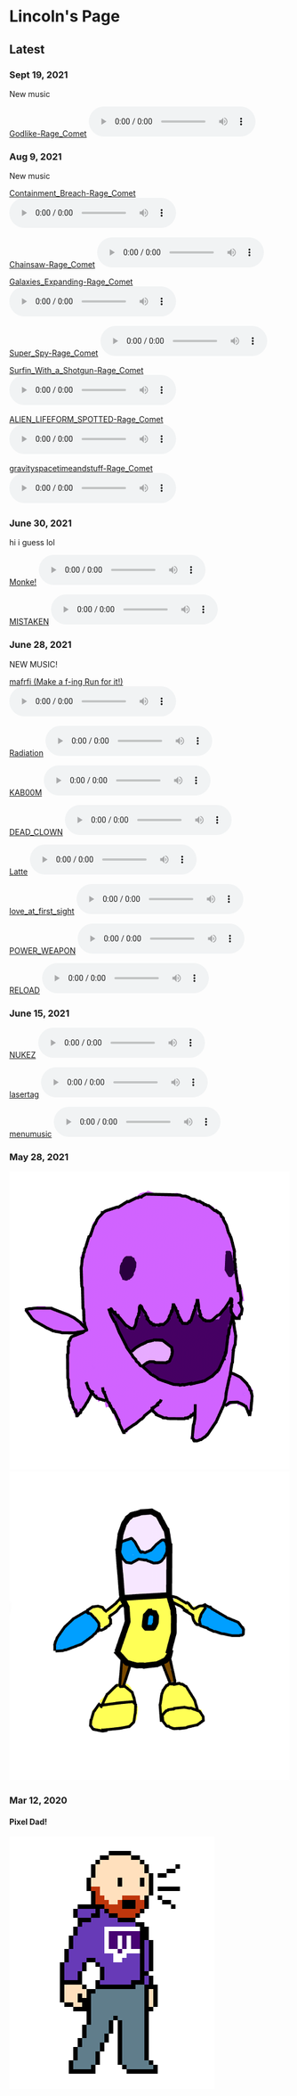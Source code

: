 # Lincoln's Page

## Latest
### Sept 19, 2021
New music

[Godlike-Rage_Comet](/sounds/./Rage_Comet-Godlike.m4a)
<audio controls>
  <source src="./sounds/Rage_Comet-Godlike.m4a" type="audio/mpeg">
</audio>

### Aug 9, 2021
New music

[Containment_Breach-Rage_Comet](/sounds/./Containment_Breach-Rage_Comet.m4a)
<audio controls>
  <source src="./sounds/Containment_Breach-Rage_Comet.m4a" type="audio/mpeg">
</audio>

[Chainsaw-Rage_Comet](/sounds/Chainsaw-Rage_Comet.m4a)
<audio controls>
  <source src="./sounds/Chainsaw-Rage_Comet.m4a" type="audio/mpeg">
</audio>

[Galaxies_Expanding-Rage_Comet](/sounds/Galaxies_Expanding-Rage_Comet.m4a)
<audio controls>
  <source src="./sounds/Galaxies_Expanding-Rage_Comet.m4a" type="audio/mpeg">
</audio>

[Super_Spy-Rage_Comet](/sounds/Super_Spy-Rage_Comet.m4a)
<audio controls>
  <source src="./sounds/Super_Spy-Rage_Comet.m4a" type="audio/mpeg">
</audio>

[Surfin_With_a_Shotgun-Rage_Comet](/sounds/Surfin_With_a_Shotgun-Rage_Comet.m4a)
<audio controls>
  <source src="./sounds/Surfin_With_a_Shotgun-Rage_Comet.m4a" type="audio/mpeg">
</audio>

[ALIEN_LIFEFORM_SPOTTED-Rage_Comet](/sounds/ALIEN_LIFEFORM_SPOTTED-Rage_Comet.m4a)
<audio controls>
  <source src="./sounds/ALIEN_LIFEFORM_SPOTTED-Rage_Comet.m4a" type="audio/mpeg">
</audio>

[gravityspacetimeandstuff-Rage_Comet](/sounds/gravityspacetimeandstuff-Rage_Comet.m4a)
<audio controls>
  <source src="./sounds/gravityspacetimeandstuff-Rage_Comet.m4a" type="audio/mpeg">
</audio>

### June 30, 2021
hi i guess lol

[Monke!](/sounds/monke.m4a)
<audio controls>
<source src="./sounds/monke.m4a" type="audio/mpeg">
</audio>

[MISTAKEN](/sounds/mistaken.m4a)
<audio controls>
<source src="./sounds/mistaken.m4a" type="audio/mpeg">
</audio>


### June 28, 2021
NEW MUSIC! 

[mafrfi (Make a f-ing Run for it!)](/sounds/mafrfi.m4a)
<audio controls>
<source src="./sounds/mafrfi.m4a" type="audio/mpeg">
</audio>

[Radiation](/sounds/Radiation.m4a)
<audio controls>
<source src="./sounds/Radiation.m4a" type="audio/mpeg">
</audio>

[KAB00M](/sounds/KAB00M.m4a)
<audio controls>
<source src="./sounds/KAB00M.m4a" type="audio/mpeg">
</audio>

[DEAD_CLOWN](/sounds/DEAD_CLOWN.m4a)
<audio controls>
<source src="./sounds/DEAD_CLOWN.m4a" type="audio/mpeg">
</audio>

[Latte](/sounds/Latte.m4a)
<audio controls>
<source src="./sounds/Latte.m4a" type="audio/mpeg">
</audio>

[love_at_first_sight](/sounds/love_at_first_sight.m4a)
<audio controls>
<source src="./sounds/love_at_first_sight.m4a" type="audio/mpeg">
</audio>

[POWER_WEAPON](/sounds/POWER_WEAPON.m4a)
<audio controls>
<source src="./sounds/POWER_WEAPON.m4a" type="audio/mpeg">
</audio>

[RELOAD](/sounds/RELOAD.m4a)
<audio controls>
<source src="./sounds/RELOAD.m4a" type="audio/mpeg">
</audio>


### June 15, 2021
[NUKEZ](/sounds/NUKEZ.m4a)
<audio controls>
<source src="./sounds/NUKEZ.m4a" type="audio/mpeg">
</audio>

[lasertag](/sounds/lasertag.m4a)
<audio controls>
<source src="./sounds/lasertag.m4a" type="audio/mpeg">
</audio>


[menumusic](/sounds/menumusic.m4a)
<audio controls>
<source src="./sounds/menumusic.m4a" type="audio/mpeg">
</audio>
  
### May 28, 2021
![zergling moment](img/zerling.png)
![zealot](img/zealot.png)



### Mar 12, 2020
#### Pixel Dad!

![pixelDad](img/pixeldad.png)




